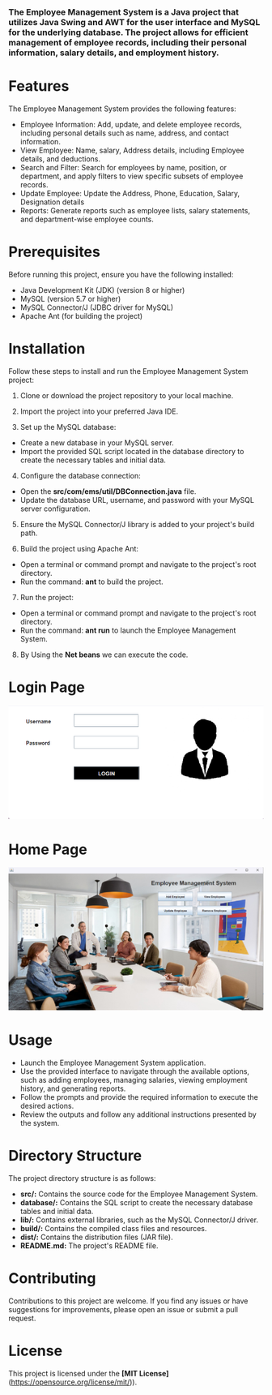 ### The Employee Management System is a Java project that utilizes Java Swing and AWT for the user interface and MySQL for the underlying database. The project allows for efficient management of employee records, including their personal information, salary details, and employment history.


# **Features**
The Employee Management System provides the following features:

- Employee Information: Add, update, and delete employee records, including personal details such as name, address, and contact information.
- View Employee: Name, salary, Address details, including  Employee details, and deductions.
- Search and Filter: Search for employees by name, position, or department, and apply filters to view specific subsets of employee records.
- Update Employee: Update the Address, Phone, Education, Salary, Designation details
- Reports: Generate reports such as employee lists, salary statements, and department-wise employee counts.

# **Prerequisites**
Before running this project, ensure you have the following installed:

- Java Development Kit (JDK) (version 8 or higher)
- MySQL (version 5.7 or higher)
- MySQL Connector/J (JDBC driver for MySQL)
- Apache Ant (for building the project)

# **Installation**

Follow these steps to install and run the Employee Management System project:

1. Clone or download the project repository to your local machine.

2. Import the project into your preferred Java IDE.

3. Set up the MySQL database:
- Create a new database in your MySQL server.
- Import the provided SQL script located in the database directory to create the necessary tables and initial data.

4. Configure the database connection:
- Open the **src/com/ems/util/DBConnection.java** file.
- Update the database URL, username, and password with your MySQL server configuration.

5. Ensure the MySQL Connector/J library is added to your project's build path.

6. Build the project using Apache Ant:
- Open a terminal or command prompt and navigate to the project's root directory.
- Run the command: **ant** to build the project.

7.  Run the project:
- Open a terminal or command prompt and navigate to the project's root directory.
- Run the command: **ant run** to launch the Employee Management System.

8. By Using the **Net beans** we can execute the code.
# **Login Page**

![Alternate Text](/Employee%20Management%20System/Login.png "Login Page")

# **Home Page**
![Alternate Text](/Employee%20Management%20System/Home.png "Home Page")

# **Usage**

- Launch the Employee Management System application.
- Use the provided interface to navigate through the available options, such as adding employees, managing salaries, viewing employment history, and generating reports.
- Follow the prompts and provide the required information to execute the desired actions.
- Review the outputs and follow any additional instructions presented by the system.

# **Directory Structure**

The project directory structure is as follows:

- **src/:** Contains the source code for the Employee Management System.
- **database/:** Contains the SQL script to create the necessary database tables and initial data.
- **lib/:** Contains external libraries, such as the MySQL Connector/J driver.
- **build/:**  Contains the compiled class files and resources.
- **dist/:** Contains the distribution files (JAR file).
- **README.md:** The project's README file.

# **Contributing**

Contributions to this project are welcome. If you find any issues or have suggestions for improvements, please open an issue or submit a pull request.

# **License**

This project is licensed under the **[MIT License]**(https://opensource.org/license/mit/)).
